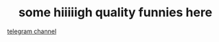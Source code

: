 <h1 align="center">some hiiiiigh quality funnies here</h1>

<a href="https://t.me/collecting_funnies">telegram channel</a>

